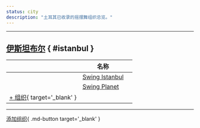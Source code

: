 ```yaml
---
status: city
description: "土耳其已收录的摇摆舞组织总览。"
---
```


---

## <a id=istanbul></a>[伊斯坦布尔](#istanbul) { #istanbul }

| | 名称 | |
| --- | --- | --- |
| | [Swing Istanbul](swing-istanbul.md) |  |
| | [Swing Planet](swing-planet.md) |  |
| [+ 组织](https://github.com/swingdance/orgs/issues/new?assignees=&labels=add+org&projects=&template=02-add_entity.yml&title=%5Btr%5D%20%3CName%3E&region=tr&province=Istanbul&city=Istanbul){ target='_blank' }

---

[添加组织](https://github.com/swingdance/orgs/issues/new?assignees=&labels=add+org&projects=&template=02-add_entity.yml&title=%5Btr%5D%20%3CName%3E&region=tr&province=&city=){ .md-button target='_blank' }
